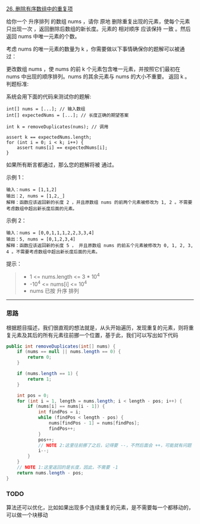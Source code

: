 [26. 删除有序数组中的重复项](https://leetcode.cn/problems/remove-duplicates-from-sorted-array/description/)

给你一个 升序排列 的数组 nums ，请你 原地 删除重复出现的元素，使每个元素 只出现一次 ，返回删除后数组的新长度。元素的 相对顺序 应该保持 一致 。然后返回 nums 中唯一元素的个数。  

考虑 nums 的唯一元素的数量为 k ，你需要做以下事情确保你的题解可以被通过：  

更改数组 nums ，使 nums 的前 k 个元素包含唯一元素，并按照它们最初在 nums 中出现的顺序排列。nums 的其余元素与 nums 的大小不重要。
返回 k 。
判题标准:

系统会用下面的代码来测试你的题解:

```
int[] nums = [...]; // 输入数组
int[] expectedNums = [...]; // 长度正确的期望答案

int k = removeDuplicates(nums); // 调用

assert k == expectedNums.length;
for (int i = 0; i < k; i++) {
    assert nums[i] == expectedNums[i];
}
```
如果所有断言都通过，那么您的题解将被 通过。



示例 1：
```
输入：nums = [1,1,2]
输出：2, nums = [1,2,_]
解释：函数应该返回新的长度 2 ，并且原数组 nums 的前两个元素被修改为 1, 2 。不需要考虑数组中超出新长度后面的元素。
```
示例 2：
```
输入：nums = [0,0,1,1,1,2,2,3,3,4]
输出：5, nums = [0,1,2,3,4]
解释：函数应该返回新的长度 5 ， 并且原数组 nums 的前五个元素被修改为 0, 1, 2, 3, 4 。不需要考虑数组中超出新长度后面的元素。
```

提示：
>- 1 <= nums.length <= 3 * 10<sup>4</sup>
>- -10<sup>4</sup> <= nums[i] <= 10<sup>4</sup>
>- nums 已按 升序 排列

<hr/>

### 思路
根据题目描述，我们很直观的想法就是，从头开始遍历，发现重复的元素，则将重复元素及其后的所有元素往前挪一个位置，基于此，我们可以写出如下代码

```java
public int removeDuplicates(int[] nums) {
    if (nums == null || nums.length == 0) {
        return 0;
    }

    if (nums.length == 1) {
        return 1;
    }

    int pos = 0;
    for (int i = 1, length = nums.length; i < length - pos; i++) {
        if (nums[i] == nums[i - 1]) {
            int findPos = i;
            while (findPos < length - pos) {
                nums[findPos - 1] = nums[findPos];
                findPos++;
            }
            pos++;
            // NOTE 2:这里往前挪了之后，记得要 --，不然后面会 ++，可能就有问题
            i--;
        }
    }
    // NOTE 1:这里返回的是长度，因此，不需要 -1
    return nums.length - pos;
}
```

### TODO
算法还可以优化，比如如果出现多个连续重复的元素，是不需要每一个都移动的，可以做一个块移动